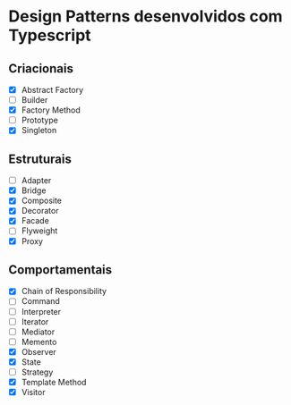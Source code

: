 # Design Patterns desenvolvidos com Typescript

## Criacionais

- [x] Abstract Factory
- [ ] Builder
- [x] Factory Method
- [ ] Prototype
- [x] Singleton

## Estruturais

- [ ] Adapter
- [x] Bridge
- [x] Composite
- [x] Decorator
- [x] Facade
- [ ] Flyweight
- [x] Proxy

## Comportamentais

- [x] Chain of Responsibility
- [ ] Command
- [ ] Interpreter
- [ ] Iterator
- [ ] Mediator
- [ ] Memento
- [x] Observer
- [x] State
- [ ] Strategy
- [x] Template Method
- [x] Visitor
